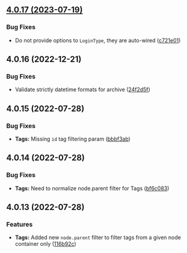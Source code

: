 ## [4.0.17 (2023-07-19)](https://github.com/roadiz/AbstractApiTheme/compare/4.0.16...4.0.17)


### Bug Fixes

* Do not provide options to `LoginType`, they are auto-wired ([c721e01](https://github.com/roadiz/AbstractApiTheme/commit/c721e01d6abe41c413e078a10832ef68cfcb6a2f))

## 4.0.16 (2022-12-21)


### Bug Fixes

* Validate strictly datetime formats for archive ([24f2d5f](https://github.com/roadiz/AbstractApiTheme/commit/24f2d5f2737d9fda2c95fe19a836c1ccbc906684))

## 4.0.15 (2022-07-28)

### Bug Fixes

* **Tags:** Missing `id` tag filtering param ([bbbf3ab](https://github.com/roadiz/AbstractApiTheme/commit/bbbf3abea09978fae0032b6c610af190ad0fa445))

## 4.0.14 (2022-07-28)

### Bug Fixes

* **Tags:** Need to normalize node.parent filter for Tags ([bf6c083](https://github.com/roadiz/AbstractApiTheme/commit/bf6c0838727b8fdc151ab1cf8614c76597322af8))

## 4.0.13 (2022-07-28)

### Features

* **Tags:** Added new `node.parent` filter to filter tags from a given node container only ([116b92c](https://github.com/roadiz/AbstractApiTheme/commit/116b92c4c97b6f283ad4b68d316e30a72111f30e))

